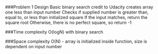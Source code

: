 ###Problem 1 Design
Basic binary search credit to Udacity
creates array one less than input number
Checks if supplied number is greater than, equal to, or less than initialized square
If the input matches, return the square root
Otherwise, there is no perfect square, so return -1

###Time complexity
O(logN) with binary search

###Space complexity
O(N) - array is initialized inside function, size is dependent on input number